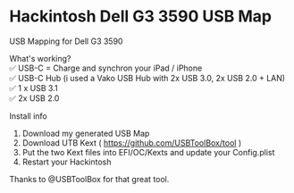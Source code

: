 # Hackintosh Dell G3 3590 USB Map
USB Mapping for Dell G3 3590

What's working?</br>
✅ USB-C = Charge and synchron your iPad / iPhone</br>
  ✅ USB-C Hub (i used a Vako USB Hub with 2x USB 3.0, 2x USB 2.0 + LAN)</br>
✅ 1 x USB 3.1</br>
✅ 2x USB 2.0</br>

Install info
1. Download my generated USB Map</br>
2. Download UTB Kext ( https://github.com/USBToolBox/tool )</br>
3. Put the two Kext files into EFI/OC/Kexts and update your Config.plist</br>
4. Restart your Hackintosh</br>

Thanks to @USBToolBox for that great tool.</br>
